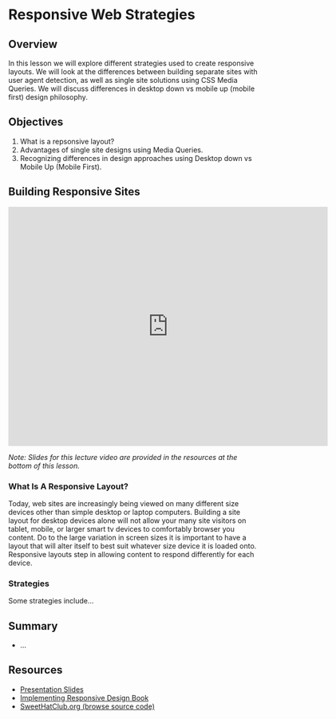 # Responsive Web Strategies

## Overview

In this lesson we will explore different strategies used to create responsive layouts. We will look at the differences between building separate sites with user agent detection, as well as single site solutions using CSS Media Queries. We will discuss differences in desktop down vs mobile up (mobile first) design philosophy.

## Objectives

1. What is a repsonsive layout?
1. Advantages of single site designs using Media Queries.
2. Recognizing differences in design approaches using Desktop down vs Mobile Up (Mobile First).

## Building Responsive Sites

<iframe width="640" height="480" src="https://www.youtube.com/embed/T649edELGoY?rel=0" frameborder="0" allowfullscreen></iframe>

*Note: Slides for this lecture video are provided in the resources at the bottom of this lesson.*

### What Is A Responsive Layout?

Today, web sites are increasingly being viewed on many different size devices other than simple desktop or laptop computers. Building a site layout for desktop devices alone will not allow your many site visitors on tablet, mobile, or larger smart tv devices to comfortably browser you content. Do to the large variation in screen sizes it is important to have a layout that will alter itself to best suit whatever size device it is loaded onto. Responsive layouts step in allowing content to respond differently for each device.

### Strategies

Some strategies include...

## Summary

- ...

## Resources

- [Presentation Slides](https://docs.google.com/presentation/d/1j_i5pGPB5lHbgr4fpdUDheRBv2kAeOk_yhfd1Uc2f3s/edit?usp=sharing)
- [Implementing Responsive Design Book](http://www.amazon.com/gp/offer-listing/0321821688/ref=as_li_tl?ie=UTF8&camp=1789&creative=9325&creativeASIN=0321821688&linkCode=am2&tag=skillshare-20&linkId=YL7FOWID5V4BU5QY)
- [SweetHatClub.org (browse source code)](http://sweethatclub.org/)
